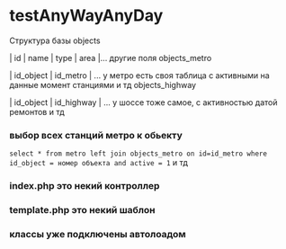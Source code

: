 # testAnyWayAnyDay
Структура базы
objects

| id | name | type | area |... другие поля
objects_metro

| id_object | id_metro | ... у метро есть своя таблица с активными на данные момент станциями и тд
objects_highway 

| id_object | id_highway | ... у шоссе тоже самое, с активностью датой ремонтов и тд

### выбор всех станций метро к обьекту

`select * from metro left join objects_metro on id=id_metro where id_object = номер объекта and active = 1`
и тд

### index.php это некий контроллер
### template.php это некий шаблон
### классы уже подключены автолоадом
